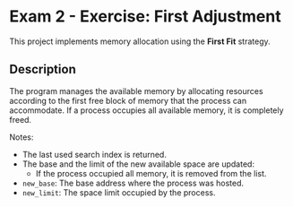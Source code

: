 # Exam 2 - Exercise: First Adjustment  

This project implements memory allocation using the **First Fit** strategy.  

## Description  

The program manages the available memory by allocating resources according to the first free block of memory that the process can accommodate. If a process occupies all available memory, it is completely freed.  

Notes: 

- The last used search index is returned.  
- The base and the limit of the new available space are updated:
    - If the process occupied all memory, it is removed from the list.  
- `new_base`: The base address where the process was hosted.  
- `new_limit`: The space limit occupied by the process.  

